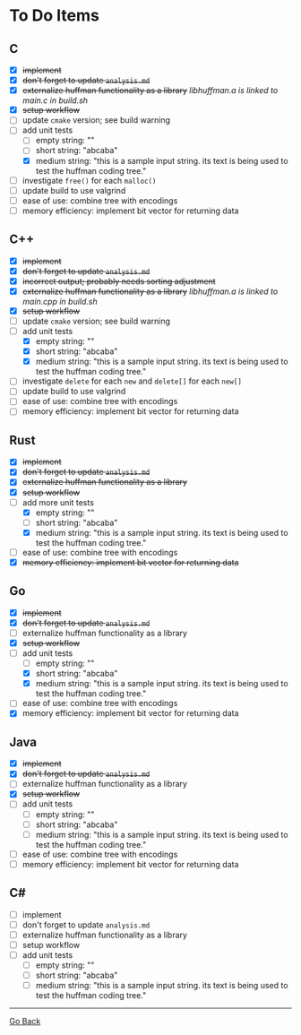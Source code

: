 # To Do Items
## C
* [x] ~~implement~~
* [x] ~~don't forget to update `analysis.md`~~
* [x] ~~externalize huffman functionality as a library~~ _libhuffman.a is linked to main.c in build.sh_
* [x] ~~setup workflow~~
* [ ] update `cmake` version; see build warning
* [ ] add unit tests
  * [ ] empty string: ""
  * [ ] short string: "abcaba"
  * [x] medium string: "this is a sample input string. its text is being used to test the huffman coding tree."
* [ ] investigate `free()` for each `malloc()`
* [ ] update build to use valgrind
* [ ] ease of use: combine tree with encodings
* [ ] memory efficiency: implement bit vector for returning data

## C++
* [x] ~~implement~~
* [x] ~~don't forget to update `analysis.md`~~
* [x] ~~incorrect output; probably needs sorting adjustment~~
* [x] ~~externalize huffman functionality as a library~~ _libhuffman.a is linked to main.cpp in build.sh_
* [x] ~~setup workflow~~
* [ ] update `cmake` version; see build warning
* [ ] add unit tests
  * [x] empty string: ""
  * [x] short string: "abcaba"
  * [x] medium string: "this is a sample input string. its text is being used to test the huffman coding tree."
* [ ] investigate `delete` for each `new` and `delete[]` for each `new[]`
* [ ] update build to use valgrind
* [ ] ease of use: combine tree with encodings
* [ ] memory efficiency: implement bit vector for returning data

## Rust
* [x] ~~implement~~
* [x] ~~don't forget to update `analysis.md`~~
* [x] ~~externalize huffman functionality as a library~~
* [x] ~~setup workflow~~
* [ ] add more unit tests
  * [x] empty string: ""
  * [ ] short string: "abcaba"
  * [x] medium string: "this is a sample input string. its text is being used to test the huffman coding tree."
* [ ] ease of use: combine tree with encodings
* [x] ~~memory efficiency: implement bit vector for returning data~~

## Go
* [x] ~~implement~~
* [x] ~~don't forget to update `analysis.md`~~
* [ ] externalize huffman functionality as a library
* [x] ~~setup workflow~~
* [ ] add unit tests
  * [ ] empty string: ""
  * [x] short string: "abcaba"
  * [x] medium string: "this is a sample input string. its text is being used to test the huffman coding tree."
* [ ] ease of use: combine tree with encodings
* [x] memory efficiency: implement bit vector for returning data

## Java
* [x] ~~implement~~
* [x] ~~don't forget to update `analysis.md`~~
* [ ] externalize huffman functionality as a library
* [x] ~~setup workflow~~
* [ ] add unit tests
  * [ ] empty string: ""
  * [ ] short string: "abcaba"
  * [ ] medium string: "this is a sample input string. its text is being used to test the huffman coding tree."
* [ ] ease of use: combine tree with encodings
* [ ] memory efficiency: implement bit vector for returning data

## C#
* [ ] implement
* [ ] don't forget to update `analysis.md`
* [ ] externalize huffman functionality as a library
* [ ] setup workflow
* [ ] add unit tests
  * [ ] empty string: ""
  * [ ] short string: "abcaba"
  * [ ] medium string: "this is a sample input string. its text is being used to test the huffman coding tree."

---
[Go Back](..)

